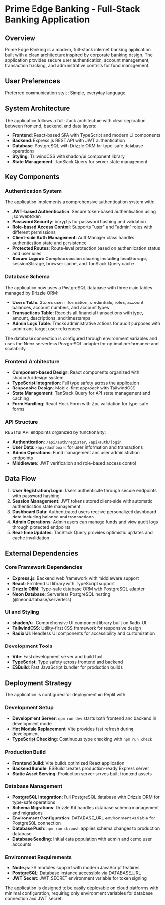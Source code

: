 # Prime Edge Banking - Full-Stack Banking Application

## Overview

Prime Edge Banking is a modern, full-stack internet banking application built with a clean architecture inspired by corporate banking design. The application provides secure user authentication, account management, transaction tracking, and administrative controls for fund management.

## User Preferences

Preferred communication style: Simple, everyday language.

## System Architecture

The application follows a full-stack architecture with clear separation between frontend, backend, and data layers:

- **Frontend**: React-based SPA with TypeScript and modern UI components
- **Backend**: Express.js REST API with JWT authentication
- **Database**: PostgreSQL with Drizzle ORM for type-safe database operations
- **Styling**: TailwindCSS with shadcn/ui component library
- **State Management**: TanStack Query for server state management

## Key Components

### Authentication System

The application implements a comprehensive authentication system with:

- **JWT-based Authentication**: Secure token-based authentication using jsonwebtoken
- **Password Security**: bcryptjs for password hashing and validation
- **Role-based Access Control**: Supports "user" and "admin" roles with different permissions
- **Client-side Auth Management**: AuthManager class handles authentication state and persistence
- **Protected Routes**: Route-level protection based on authentication status and user roles
- **Secure Logout**: Complete session clearing including localStorage, sessionStorage, browser cache, and TanStack Query cache

### Database Schema

The application now uses a PostgreSQL database with three main tables managed by Drizzle ORM:

- **Users Table**: Stores user information, credentials, roles, account balances, account numbers, and account types
- **Transactions Table**: Records all financial transactions with type, amount, descriptions, and timestamps
- **Admin Logs Table**: Tracks administrative actions for audit purposes with admin and target user references

The database connection is configured through environment variables and uses the Neon serverless PostgreSQL adapter for optimal performance and scalability.

### Frontend Architecture

- **Component-based Design**: React components organized with shadcn/ui design system
- **TypeScript Integration**: Full type safety across the application
- **Responsive Design**: Mobile-first approach with TailwindCSS
- **State Management**: TanStack Query for API state management and caching
- **Form Handling**: React Hook Form with Zod validation for type-safe forms

### API Structure

RESTful API endpoints organized by functionality:

- **Authentication**: `/api/auth/register`, `/api/auth/login`
- **User Data**: `/api/dashboard` for user information and transactions
- **Admin Operations**: Fund management and user administration endpoints
- **Middleware**: JWT verification and role-based access control

## Data Flow

1. **User Registration/Login**: Users authenticate through secure endpoints with password hashing
2. **Session Management**: JWT tokens stored client-side with automatic authentication state management
3. **Dashboard Data**: Authenticated users receive personalized dashboard data including balance and transactions
4. **Admin Operations**: Admin users can manage funds and view audit logs through protected endpoints
5. **Real-time Updates**: TanStack Query provides optimistic updates and cache invalidation

## External Dependencies

### Core Framework Dependencies
- **Express.js**: Backend web framework with middleware support
- **React**: Frontend UI library with TypeScript support
- **Drizzle ORM**: Type-safe database ORM with PostgreSQL adapter
- **Neon Database**: Serverless PostgreSQL hosting (@neondatabase/serverless)

### UI and Styling
- **shadcn/ui**: Comprehensive UI component library built on Radix UI
- **TailwindCSS**: Utility-first CSS framework for responsive design
- **Radix UI**: Headless UI components for accessibility and customization

### Development Tools
- **Vite**: Fast development server and build tool
- **TypeScript**: Type safety across frontend and backend
- **ESBuild**: Fast JavaScript bundler for production builds

## Deployment Strategy

The application is configured for deployment on Replit with:

### Development Setup
- **Development Server**: `npm run dev` starts both frontend and backend in development mode
- **Hot Module Replacement**: Vite provides fast refresh during development
- **TypeScript Checking**: Continuous type checking with `npm run check`

### Production Build
- **Frontend Build**: Vite builds optimized React application
- **Backend Bundle**: ESBuild creates production-ready Express server
- **Static Asset Serving**: Production server serves built frontend assets

### Database Management
- **PostgreSQL Integration**: Full PostgreSQL database with Drizzle ORM for type-safe operations
- **Schema Migrations**: Drizzle Kit handles database schema management and migrations
- **Environment Configuration**: DATABASE_URL environment variable for PostgreSQL connection
- **Database Push**: `npm run db:push` applies schema changes to production database
- **Database Seeding**: Initial data population with admin and demo user accounts

### Environment Requirements
- **Node.js**: ES modules support with modern JavaScript features
- **PostgreSQL**: Database instance accessible via DATABASE_URL
- **JWT Secret**: JWT_SECRET environment variable for token signing

The application is designed to be easily deployable on cloud platforms with minimal configuration, requiring only environment variables for database connection and JWT secret.